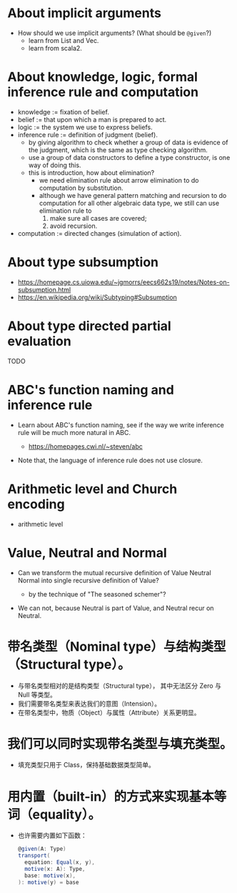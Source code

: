 # About implicit arguments

- How should we use implicit arguments? (What should be `@given`?)
  - learn from List and Vec.
  - learn from scala2.

# About knowledge, logic, formal inference rule and computation

- knowledge := fixation of belief.
- belief := that upon which a man is prepared to act.
- logic := the system we use to express beliefs.
- inference rule := definition of judgment (belief).
  - by giving algorithm to check whether a group of data is evidence of the judgment,
    which is the same as type checking algorithm.
  - use a group of data constructors to define a type constructor,
    is one way of doing this.
  - this is introduction, how about elimination?
    - we need elimination rule about arrow elimination
      to do computation by substitution.
    - although we have general pattern matching and recursion
      to do computation for all other algebraic data type,
      we still can use elimination rule to
      1. make sure all cases are covered;
      2. avoid recursion.
- computation := directed changes (simulation of action).

# About type subsumption

- https://homepage.cs.uiowa.edu/~jgmorrs/eecs662s19/notes/Notes-on-subsumption.html
- https://en.wikipedia.org/wiki/Subtyping#Subsumption

# About type directed partial evaluation

TODO

# ABC's function naming and inference rule

- Learn about ABC's function naming,
  see if the way we write inference rule
  will be much more natural in ABC.
  - https://homepages.cwi.nl/~steven/abc

- Note that, the language of inference rule does not use closure.

# Arithmetic level and Church encoding

- arithmetic level

# Value, Neutral and Normal

- Can we transform the mutual recursive definition of
  Value Neutral Normal into single recursive definition of Value?
  - by the technique of "The seasoned schemer"?

- We can not, because Neutral is part of Value,
  and Neutral recur on Neutral.

# 带名类型（Nominal type）与结构类型（Structural type）。

- 与带名类型相对的是结构类型（Structural type），
  其中无法区分 Zero 与 Null 等类型。
- 我们需要带名类型来表达我们的意图（Intension）。
- 在带名类型中，物质（Object）与属性（Attribute）关系更明显。

# 我们可以同时实现带名类型与填充类型。

- 填充类型只用于 Class，保持基础数据类型简单。

# 用内置（built-in）的方式来实现基本等词（equality）。

- 也许需要内置如下函数：
  ``` scala
  @given(A: Type)
  transport(
    equation: Equal(x, y),
    motive(x: A): Type,
    base: motive(x),
  ): motive(y) = base
  ```
